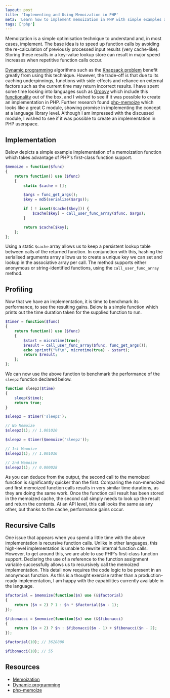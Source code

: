 ```yaml
---
layout: post
title: 'Implementing and Using Memoization in PHP'
meta: 'Learn how to implement memoization in PHP with simple examples and recursive calls, improving performance through caching.'
tags: ['php']
---
```


Memoization is a simple optimisation technique to understand and, in most cases, implement.
The base idea is to speed up function calls by avoiding the re-calculation of previously processed input results (very cache-like).
Storing these results in a key-value lookup store can result in major speed increases when repetitive function calls occur.

<!--more-->

[Dynamic programming](http://en.wikipedia.org/wiki/Dynamic_programming) algorithms such as the [Knapsack problem](http://en.wikipedia.org/wiki/Knapsack_problem) benefit greatly from using this technique.
However, the trade-off is that due to its caching underpinnings, functions with side-effects and reliance on external factors such as the current time may return incorrect results.
I have spent some time looking into languages such as [Groovy](http://groovy.codehaus.org/) which include this [functionality](http://mrhaki.blogspot.co.uk/2011/05/groovy-goodness-cache-closure-results.html) out of the box, and I wished to see if it was possible to create an implementation in PHP.
Further research found [php-memoize](http://github.com/arraypad/php-memoize) which looks like a great C module, showing promise in implementing the concept at a language library level.
Although I am impressed with the discussed module, I wished to see if it was possible to create an implementation in PHP userspace.

## Implementation

Below depicts a simple example implementation of a memoization function which takes advantage of PHP's first-class function support.

```php
$memoize = function($func)
{
    return function() use ($func)
    {
        static $cache = [];

        $args = func_get_args();
        $key = md5(serialize($args));

        if ( ! isset($cache[$key])) {
            $cache[$key] = call_user_func_array($func, $args);
        }

        return $cache[$key];
    };
};
```

Using a static `$cache` array allows us to keep a persistent lookup table between calls of the returned function.
In conjunction with this, hashing the serialised arguments array allows us to create a unique key we can set and lookup in the associative array per call.
The method supports either anonymous or string-identified functions, using the `call_user_func_array` method.

## Profiling

Now that we have an implementation, it is time to benchmark its performance, to see the resulting gains.
Below is a simple function which prints out the time duration taken for the supplied function to run.

```php
$timer = function($func)
{
    return function() use ($func)
    {
        $start = microtime(true);
        $result = call_user_func_array($func, func_get_args());
        echo sprintf("%f\n", microtime(true) - $start);
        return $result;
    };
};
```

We can now use the above function to benchmark the performance of the `sleepz` function declared below.

```php
function sleepz($time)
{
    sleep($time);
    return true;
}

$sleepz = $timer('sleepz');

// No Memoize
$sleepz(1); // 1.001020

$sleepz = $timer($memoize('sleepz'));

// 1st Memoize
$sleepz(1); // 1.001016

// 2nd Memoize
$sleepz(1); // 0.000028
```

As you can deduce from the output, the second call to the memoized function is significantly quicker than the first.
Comparing the non-memoized and first memoized function calls results in very similar time durations, as they are doing the same work.
Once the function call result has been stored in the memoized cache, the second call simply needs to look up the result and return the contents.
At an API level, this call looks the same as any other, but thanks to the cache, performance gains occur.

## Recursive Calls

One issue that appears when you spend a little time with the above implementation is recursive function calls.
Unlike in other languages, this high-level implementation is unable to rewrite internal function calls.
However, to get around this, we are able to use PHP's first-class function support.
Declaring the use of a reference to the function assignment variable successfully allows us to recursively call the memoized implementation.
This detail now requires the code logic to be present in an anonymous function.
As this is a thought exercise rather than a production-ready implementation, I am happy with the capabilities currently available in the language.

```php
$factorial = $memoize(function($n) use (&$factorial)
{
    return ($n < 2) ? 1 : $n * $factorial($n - 1);
});

$fibonacci = $memoize(function($n) use (&$fibonacci)
{
    return ($n < 2) ? $n : $fibonacci($n - 1) + $fibonacci($n - 2);
});

$factorial(10); // 3628800

$fibonacci(10); // 55
```

## Resources

- [Memoization](http://en.wikipedia.org/wiki/Memoization)
- [Dynamic programming](http://en.wikipedia.org/wiki/Dynamic_programming)
- [php-memoize](http://github.com/arraypad/php-memoize)
